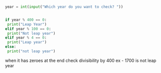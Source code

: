 ```python

year = int(input("Which year do you want to check? "))


if year % 400 == 0:
 print("Leap Year")
elif year % 100 == 0:
 print("Not leap year")
elif year % 4 == 0:
 print("Leap year")
else:
 print("not leap year")

```

when it has zeroes at the end check divisibility by
400
ex - 1700 is not leap year